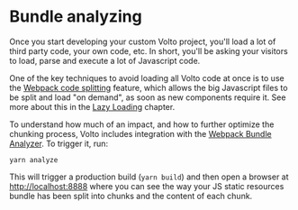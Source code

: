 # Bundle analyzing

Once you start developing your custom Volto project, you'll load a lot of third
party code, your own code, etc. In short, you'll be asking your visitors to
load, parse and execute a lot of Javascript code.

One of the key techniques to avoid loading all Volto code at once is to use the
[Webpack code splitting](https://webpack.js.org/guides/code-splitting/) feature,
which allows the big Javascript files to be split and load "on demand", as soon
as new components require it. See more about this in the
[Lazy Loading](./lazyloading) chapter.

To understand how much of an impact, and how to further optimize the chunking
process, Volto includes integration with the [Webpack Bundle Analyzer](https://www.npmjs.com/package/webpack-bundle-analyzer).
To trigger it, run:

```
yarn analyze
```

This will trigger a production build (`yarn build`) and then open a browser at
[http://localhost:8888](http://localhost:8888) where you can see the way your
JS static resources bundle has been split into chunks and the content of each
chunk.
